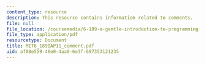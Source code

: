 ```yaml
---
content_type: resource
description: This resource contains information related to comments.
file: null
file_location: /coursemedia/6-189-a-gentle-introduction-to-programming-using-python-january-iap-2011/af08e55946e04aa06e3f697353121235_MIT6_189IAP11_comment.pdf
file_type: application/pdf
resourcetype: Document
title: MIT6_189IAP11_comment.pdf
uid: af08e559-46e0-4aa0-6e3f-697353121235
---
```

